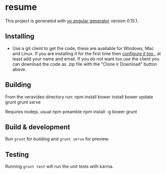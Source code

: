 # resume

This project is generated with [yo angular generator](https://github.com/yeoman/generator-angular)
version 0.15.1.

## Installing
* Use a git client to get the code, these are available for Windows, Mac and Linux. If you are installing it for the first time then [configure it too.](https://davidldawes.github.io/playground), at least add your name and email. If you do not want too use the client you can download the code as .zip file with the "Clone ir Download" button above.


## Building
From the veravideo directory run:
npm install
bower install
bower update
grunt
grunt serve


Requires nodejs, usual npm preamble
npm install -g bower grunt
## Build & development

Run `grunt` for building and `grunt serve` for preview.

## Testing

Running `grunt test` will run the unit tests with karma.
